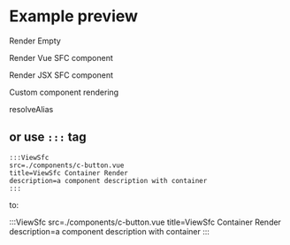 # Example preview

Render Empty
<ViewSfc src="" description="this is a `empty` component"/>

Render Vue SFC component
<ViewSfc src="./components/button.ts.vue" title="ViewSfc Render" description="a component description" />

Render JSX SFC component
<ViewSfc src="./components/react.tsx" title="JSX Render" description="a component description"></ViewSfc>

Custom component rendering
<PreView src="./components/button.{ts,js}.vue" title="Custom component rendering" description="a component description"></PreView>

resolveAlias
<ViewSfc src="@@/button.vue" title="ViewSfc Render" description="a component description" />

## or use `:::` tag

```
:::ViewSfc
src=./components/c-button.vue
title=ViewSfc Container Render
description=a component description with container
:::
```

to:

:::ViewSfc
src=./components/c-button.vue
title=ViewSfc Container Render
description=a component description with container
:::
